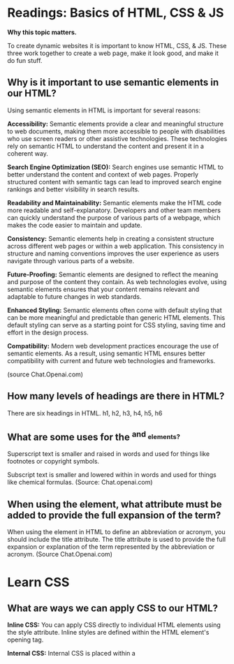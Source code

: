 # Readings: Basics of HTML, CSS & JS

**Why this topic matters.**

To create dynamic websites it is important to know HTML, CSS, & JS.  These three work together to create a web page, make it look good, and make it do fun stuff.

## Why is it important to use semantic elements in our HTML?

Using semantic elements in HTML is important for several reasons:

**Accessibility:** Semantic elements provide a clear and meaningful structure to web documents, making them more accessible to people with disabilities who use screen readers or other assistive technologies. These technologies rely on semantic HTML to understand the content and present it in a coherent way.

**Search Engine Optimization (SEO):** Search engines use semantic HTML to better understand the content and context of web pages. Properly structured content with semantic tags can lead to improved search engine rankings and better visibility in search results.

**Readability and Maintainability:** Semantic elements make the HTML code more readable and self-explanatory. Developers and other team members can quickly understand the purpose of various parts of a webpage, which makes the code easier to maintain and update.

**Consistency:** Semantic elements help in creating a consistent structure across different web pages or within a web application. This consistency in structure and naming conventions improves the user experience as users navigate through various parts of a website.

**Future-Proofing:** Semantic elements are designed to reflect the meaning and purpose of the content they contain. As web technologies evolve, using semantic elements ensures that your content remains relevant and adaptable to future changes in web standards.

**Enhanced Styling:** Semantic elements often come with default styling that can be more meaningful and predictable than generic HTML elements. This default styling can serve as a starting point for CSS styling, saving time and effort in the design process.

**Compatibility:** Modern web development practices encourage the use of semantic elements. As a result, using semantic HTML ensures better compatibility with current and future web technologies and frameworks.

(source Chat.Openai.com)

## How many levels of headings are there in HTML?

There are six headings in HTML. h1, h2, h3, h4, h5, h6

## What are some uses for the <sup> and <sub> elements?

Superscript text is smaller and raised in words and used for things like footnotes or copyright symbols.

Subscript text is smaller and lowered within in words and used for things like chemical formulas. (Source: Chat.openai.com)

## When using the <abbr> element, what attribute must be added to provide the full expansion of the term?

When using the <abbr> element in HTML to define an abbreviation or acronym, you should include the title attribute. The title attribute is used to provide the full expansion or explanation of the term represented by the abbreviation or acronym. (Source Chat.Openai.com)

# Learn CSS

## What are ways we can apply CSS to our HTML?

**Inline CSS:** You can apply CSS directly to individual HTML elements using the style attribute. Inline styles are defined within the HTML element's opening tag. 

**Internal CSS:** Internal CSS is placed within a <style> element in the HTML document's <head> section. It applies styles to elements throughout the document.

**External CSS:** External CSS involves placing CSS rules in a separate external file (usually with a .css extension) and linking it to the HTML document using the <link> element in the <head> section. 

**CSS Frameworks and Libraries:** You can use CSS frameworks like Bootstrap, Foundation, or Materialize, which provide pre-designed styles and components that you can apply to your HTML by including their CSS files and using their classes.

**CSS Preprocessors:** CSS preprocessors like Sass or Less allow you to write CSS in a more structured and efficient way with features like variables, nesting, and functions. You compile these preprocessor files into standard CSS for use in your HTML.

**Inline Stylesheet:** You can also define styles directly in the HTML document using the <style> element within the <head>. This is similar to internal CSS but kept separate for better organization.

**JavaScript and Inline Styles:** You can apply styles to HTML elements dynamically using JavaScript by modifying the style property of the element. This is useful for adding or changing styles based on user interactions or other dynamic events.(Source Chat.Openai.com)

## Why should we avoid using inline styles?

While there are situations where inline styles may be appropriate (e.g., quick prototyping, one-off styling adjustments), it is generally recommended to use external or internal CSS for most styling needs. This approach promotes maintainability, reusability, and a more organized codebase, which is essential for web development projects of any significant size or complexity. (chat.openai.com)

# Review the block of code below and answer the following questions:
h2 {
     color: black;
     padding: 5px;
   }


## What is representing the selector?

h2

## Which components are the CSS declarations?

The CSS declarations are the individual style rules enclosed within the curly braces. In this code, there are two CSS declarations:

color and black This is the first CSS declaration. It sets the text color property of the selected h2 elements to black.

padding 5px This is the second CSS declaration. It sets the padding property of the selected h2 elements to 5 pixels.

Each declaration consists of a property (e.g., color or padding) followed by a colon (:) and a value (e.g., black or 5px). These declarations define how the selected elements should be styled. Multiple declarations can be included within the same set of curly braces for a single selector to apply multiple styles to the selected elements. (Source: chat.openai.com)

## Which components are considered properties?

The components considered as properties are:

color, This is a CSS property that defines the text color of the selected elements, in this case, the h2 elements. It is set to the value black.

padding, This is another CSS property that defines the padding around the content of the selected elements. It specifies the spacing between the content and the element's borders. In this example, it is set to 5px. (Source chat.openai.com)

# Learn JavaScript

## What data type is a sequence of text enclosed in single quote marks?

In JavaScript, a sequence of text enclosed in single quotes (' ') is known as a string. Strings are used to represent and manipulate textual data. They can contain letters, numbers, symbols, and spaces, and they are one of the basic data types in JavaScript. (Source: chat.openai.com)

## List 4 types of JavaScript operators.

1. **Arithmetic Operators:** These operators perform mathematical operations on numeric values. Common arithmetic operators include addition (+), subtraction (-), multiplication (*), division (/), and modulus (%) for finding the remainder of division.

2. **Comparison Operators:** These operators are used to compare values and return Boolean results (true or false). Common comparison operators include equality (== or === for strict equality), inequality (!= or !== for strict inequality), greater than (>), less than (<), greater than or equal to (>=), and less than or equal to (<=).

3. **Logical Operators:** Logical operators are used to combine or modify Boolean values. Common logical operators include AND (&&), OR (||), and NOT (!).

4. **Assignment Operators:** Assignment operators are used to assign values to variables. Common assignment operators include the assignment operator (=), which assigns a value to a variable, and compound assignment operators like +=, -=, *=, /=, and %=, which combine an operation with the assignment. (source chat.openai.com)

## Describe a real world Problem you could solve with a Function.

You could create a website that catalogs baseball cards.  Use of JS operators could be used to search and retrieve baseball cards and link them to value sites.  

**An if statement checks a __ and if it evaluates to ___, then the code block will execute.**

condition. else

**What is the use of an else if?**

The else if statement in JavaScript is used to check additional conditions when the initial if condition evaluates to false. It allows you to create a chain of conditional statements to handle multiple cases or options.

**List 3 different types of comparison operators.**

1. **Equality Operator (==):** The equality operator checks if two values are equal, regardless of their data types. If the values are equivalent, it returns true, otherwise, it returns false. For strict equality (considering both value and data type), you can use ===.

2. **Inequality Operator (!=):** The inequality operator checks if two values are not equal. If the values are not equal, it returns true, otherwise, it returns false. For strict inequality (considering both value and data type), you can use !==.

3. **Greater Than Operator (>) and Less Than Operator (<):** These operators are used to compare numeric values. The greater than operator (>) checks if the value on the left is greater than the value on the right. The less than operator (<) checks if the value on the left is less than the value on the right.

**What is the difference between the logical operator && and ||?**

The logical operators && (logical AND) and || (logical OR) are used to combine and evaluate boolean expressions in JavaScript. Here's the key difference between them:

**Logical AND (&&):**

The && operator returns true if both operands (expressions) on its left and right side are true.
If any one of the operands is false, the entire expression evaluates to false.
It's often used to ensure that multiple conditions must all be true for a statement to execute.

**Logical OR (||):**

The || operator returns true if at least one of its operands (expressions) on its left or right side is true.
If both operands are false, the entire expression evaluates to false.
It's often used to provide alternatives or to check if at least one condition is true.

In summary, && requires both conditions to be true for the result to be true, while || only requires one of the conditions to be true for the result to be true. These operators are fundamental for creating conditional logic and controlling the flow of your JavaScript programs based on different conditions.(source chat.openai.com)
